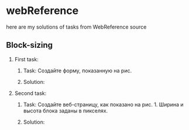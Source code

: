 # webReference

here are my solutions of tasks from WebReference source

## Block-sizing
1. First task:
    1. Task: Создайте форму, показанную на рис.

    1. Solution:
1. Second task:
    1. Task: Создайте веб-страницу, как показано на рис. 1. Ширина и высота блока заданы в пикселях.

    1. Solution:
